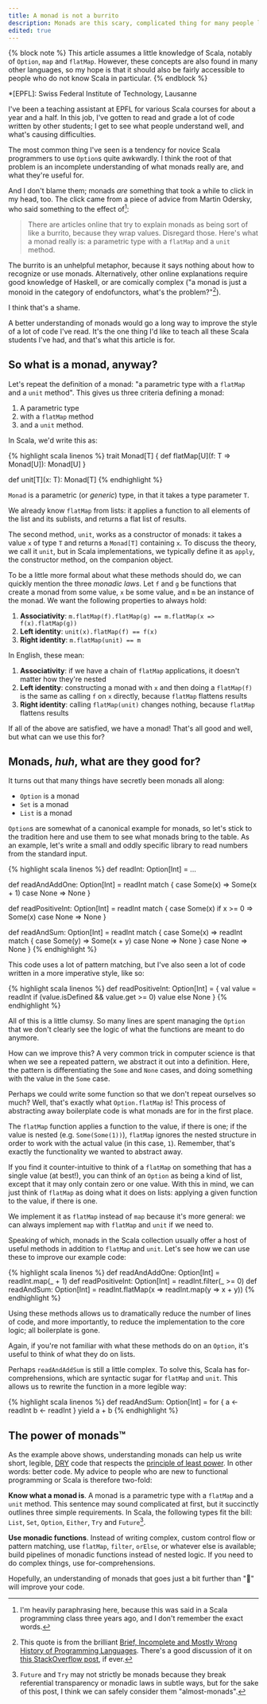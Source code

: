 ```yaml
---
title: A monad is not a burrito
description: Monads are this scary, complicated thing for many people learning Scala and functional programming. This article is a pragmatic explanation of what they are, and what they're useful for.
edited: true
---
```


{% block note %}
This article assumes a little knowledge of Scala, notably of `Option`, `map` and `flatMap`. However, these concepts are also found in many other languages, so my hope is that it should also be fairly accessible to people who do not know Scala in particular.
{% endblock %} 

*[EPFL]: Swiss Federal Institute of Technology, Lausanne

I've been a teaching assistant at EPFL for various Scala courses for about a year and a half. In this job, I've gotten to read and grade a lot of code written by other students; I get to see what people understand well, and what's causing difficulties.

The most common thing I've seen is a tendency for novice Scala programmers to use `Option`s quite awkwardly. I think the root of that problem is an incomplete understanding of what monads really are, and what they're useful for. 

And I don't blame them; monads *are* something that took a while to click in my head, too. The click came from a piece of advice from Martin Odersky, who said something to the effect of[^paraphrasing]:

[^paraphrasing]: I'm heavily paraphrasing here, because this was said in a Scala programming class three years ago, and I don't remember the exact words.

> There are articles online that try to explain monads as being sort of like a burrito, because they wrap values. Disregard those. Here's what a monad really is: a parametric type with a `flatMap` and a `unit` method.

<!-- More -->

The burrito is an unhelpful metaphor, because it says nothing about how to recognize or use monads. Alternatively, other online explanations require good knowledge of Haskell, or are comically complex ("a monad is just a monoid in the category of endofunctors, what's the problem?"[^monoid-in-the-category-of-endofunctors]).

[^monoid-in-the-category-of-endofunctors]: This quote is from the brilliant [Brief, Incomplete and Mostly Wrong History of Programming Languages](https://james-iry.blogspot.com/2009/05/brief-incomplete-and-mostly-wrong.html). There's a good discussion of it on [this StackOverflow post](https://stackoverflow.com/q/3870088/918389), if ever.

I think that's a shame.

A better understanding of monads would go a long way to improve the style of a lot of code I've read. It's the one thing I'd like to teach all these Scala students I've had, and that's what this article is for.

## So what is a monad, anyway?
Let's repeat the definition of a monad: "a parametric type with a `flatMap` and a `unit` method". This gives us three criteria defining a monad:

1. A parametric type
2. with a `flatMap` method
3. and a `unit` method.

In Scala, we'd write this as:

{% highlight scala linenos %}
trait Monad[T] {
    def flatMap[U](f: T => Monad[U]): Monad[U]
}

def unit[T](x: T): Monad[T]
{% endhighlight %}

`Monad` is a parametric (or *generic*) type, in that it takes a type parameter `T`.

We already know `flatMap` from lists: it applies a function to all elements of the list and its sublists, and returns a flat list of results. 

The second method, `unit`, works as a constructor of monads: it takes a value `x` of type `T` and returns a `Monad[T]` containing `x`. To discuss the theory, we call it `unit`, but in Scala implementations, we typically define it as `apply`, the constructor method, on the companion object.

To be a little more formal about what these methods should do, we can quickly mention the three *monadic laws*. Let `f` and `g` be functions that create a monad from some value, `x` be some value, and `m` be an instance of the monad. We want the following properties to always hold:

1. **Associativity**: `m.flatMap(f).flatMap(g) == m.flatMap(x => f(x).flatMap(g))`
2. **Left identity**: `unit(x).flatMap(f) == f(x)`
3. **Right identity**: `m.flatMap(unit) == m`

In English, these mean:

1. **Associativity**: if we have a chain of `flatMap` applications, it doesn't matter how they're nested
2. **Left identity**: constructing a monad with `x` and then doing a `flatMap(f)` is the same as calling `f` on `x` directly, because `flatMap` flattens results
3. **Right identity**: calling `flatMap(unit)` changes nothing, because `flatMap` flattens results

If all of the above are satisfied, we have a monad!  That's all good and well, but what can we use this for?

## Monads, *huh*, what are they good for?
It turns out that many things have secretly been monads all along:

- `Option` is a monad
- `Set` is a monad
- `List` is a monad

`Option`s are somewhat of a canonical example for monads, so let's stick to the tradition here and use them to see what monads bring to the table. As an example, let's write a small and oddly specific library to read numbers from the standard input.

{% highlight scala linenos %}
def readInt: Option[Int] = ...

def readAndAddOne: Option[Int] = readInt match {
    case Some(x) => Some(x + 1)
    case None => None
}

def readPositiveInt: Option[Int] = readInt match {
    case Some(x) if x >= 0 => Some(x)
    case None => None
}

def readAndSum: Option[Int] = readInt match {
    case Some(x) => readInt match {
        case Some(y) => Some(x + y)
        case None => None
    }
    case None => None
}
{% endhighlight %}

This code uses a lot of pattern matching, but I've also seen a lot of code written in a more imperative style, like so:

{% highlight scala linenos %}
def readPositiveInt: Option[Int] = {
    val value = readInt
    if (value.isDefined && value.get >= 0) value
    else None
}
{% endhighlight %}

All of this is a little clumsy. So many lines are spent managing the `Option` that we don't clearly see the logic of what the functions are meant to do anymore. 

How can we improve this? A very common trick in computer science is that when we see a repeated pattern, we abstract it out into a definition. Here, the pattern is differentiating the `Some` and `None` cases, and doing something with the value in the `Some` case. 

Perhaps we could write some function so that we don't repeat ourselves so much? Well, that's exactly what `Option.flatMap` is! This process of abstracting away boilerplate code is what monads are for in the first place.

The `flatMap` function applies a function to the value, if there is one; if the value is nested (e.g. `Some(Some(1))`), `flatMap` ignores the nested structure in order to work with the actual value (in this case, `1`). Remember, that's exactly the functionality we wanted to abstract away.

If you find it counter-intuitive to think of a `flatMap` on something that has a single value (at best!), you can think of an `Option` as being a kind of list, except that it may only contain zero or one value. With this in mind, we can just think of `flatMap` as doing what it does on lists: applying a given function to the value, if there is one.

We implement it as `flatMap` instead of `map` because it's more general: we can always implement `map` with `flatMap` and `unit` if we need to.

Speaking of which, monads in the Scala collection usually offer a host of useful methods in addition to `flatMap` and `unit`. Let's see how we can use these to improve our example code:

{% highlight scala linenos %}
def readAndAddOne: Option[Int] = readInt.map(_ + 1)
def readPositiveInt: Option[Int] = readInt.filter(_ >= 0)
def readAndSum: Option[Int] = 
    readInt.flatMap(x => readInt.map(y => x + y))
{% endhighlight %}

Using these methods allows us to dramatically reduce the number of lines of code, and more importantly, to reduce the implementation to the core logic; all boilerplate is gone.

Again, if you're not familiar with what these methods do on an `Option`, it's useful to think of what they do on lists.

Perhaps `readAndAddSum` is still a little complex. To solve this, Scala has for-comprehensions, which are syntactic sugar for `flatMap` and `unit`. This allows us to rewrite the function in a more legible way:

{% highlight scala linenos %}
def readAndSum: Option[Int] = for {
  a <- readInt
  b <- readInt
} yield a + b
{% endhighlight %}

## The power of monads™
As the example above shows, understanding monads can help us write short, legible, [DRY](https://en.wikipedia.org/wiki/Don%27t_repeat_yourself) code that respects the [principle of least power](http://www.lihaoyi.com/post/StrategicScalaStylePrincipleofLeastPower.html). In other words: better code. My advice to people who are new to functional programming or Scala is therefore two-fold:

**Know what a monad is**. A monad is a parametric type with a `flatMap` and a `unit` method. This sentence may sound complicated at first, but it succinctly outlines three simple requirements. In Scala, the following types fit the bill: `List`, `Set`, `Option`, `Either`, `Try` and `Future`[^almost-monad].

[^almost-monad]: `Future` and `Try` may not strictly be monads because they break referential transparency or monadic laws in subtle ways, but for the sake of this post, I think we can safely consider them "almost-monads".

**Use monadic functions**. Instead of writing complex, custom control flow or pattern matching, use `flatMap`, `filter`, `orElse`, or whatever else is available; build pipelines of monadic functions instead of nested logic. If you need to do complex things, use for-comprehensions.

Hopefully, an understanding of monads that goes just a bit further than "🌯" will improve your code.
